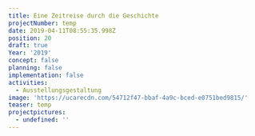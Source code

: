 ```yaml
---
title: Eine Zeitreise durch die Geschichte
projectNumber: temp
date: 2019-04-11T08:55:35.998Z
position: 20
draft: true
Year: '2019'
concept: false
planning: false
implementation: false
activities:
  - Ausstellungsgestaltung
image: 'https://ucarecdn.com/54712f47-bbaf-4a9c-bced-e0751bed9815/'
teaser: temp
projectpictures:
  - undefined: ''
---
```


